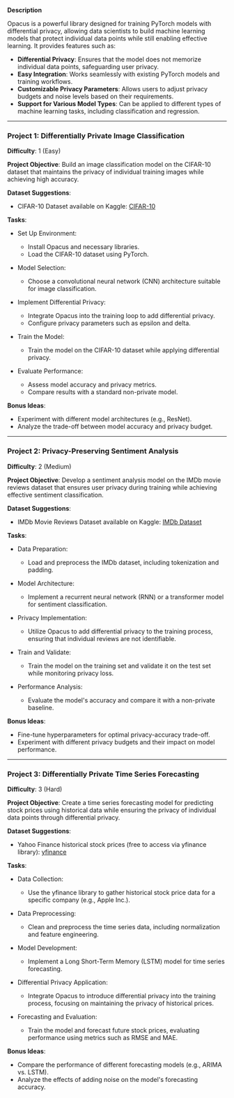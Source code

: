 **Description**

Opacus is a powerful library designed for training PyTorch models with differential privacy, allowing data scientists to build machine learning models that protect individual data points while still enabling effective learning. It provides features such as:

- **Differential Privacy**: Ensures that the model does not memorize individual data points, safeguarding user privacy.
- **Easy Integration**: Works seamlessly with existing PyTorch models and training workflows.
- **Customizable Privacy Parameters**: Allows users to adjust privacy budgets and noise levels based on their requirements.
- **Support for Various Model Types**: Can be applied to different types of machine learning tasks, including classification and regression.

---

### Project 1: Differentially Private Image Classification
**Difficulty**: 1 (Easy)

**Project Objective**: Build an image classification model on the CIFAR-10 dataset that maintains the privacy of individual training images while achieving high accuracy.

**Dataset Suggestions**: 
- CIFAR-10 Dataset available on Kaggle: [CIFAR-10](https://www.kaggle.com/c/cifar-10)

**Tasks**:
- Set Up Environment:
  - Install Opacus and necessary libraries.
  - Load the CIFAR-10 dataset using PyTorch.

- Model Selection:
  - Choose a convolutional neural network (CNN) architecture suitable for image classification.

- Implement Differential Privacy:
  - Integrate Opacus into the training loop to add differential privacy.
  - Configure privacy parameters such as epsilon and delta.

- Train the Model:
  - Train the model on the CIFAR-10 dataset while applying differential privacy.

- Evaluate Performance:
  - Assess model accuracy and privacy metrics.
  - Compare results with a standard non-private model.

**Bonus Ideas**: 
- Experiment with different model architectures (e.g., ResNet).
- Analyze the trade-off between model accuracy and privacy budget.

---

### Project 2: Privacy-Preserving Sentiment Analysis
**Difficulty**: 2 (Medium)

**Project Objective**: Develop a sentiment analysis model on the IMDb movie reviews dataset that ensures user privacy during training while achieving effective sentiment classification.

**Dataset Suggestions**:
- IMDb Movie Reviews Dataset available on Kaggle: [IMDb Dataset](https://www.kaggle.com/lakshmi25npathi/imdb-dataset-of-50k-movie-reviews)

**Tasks**:
- Data Preparation:
  - Load and preprocess the IMDb dataset, including tokenization and padding.

- Model Architecture:
  - Implement a recurrent neural network (RNN) or a transformer model for sentiment classification.

- Privacy Implementation:
  - Utilize Opacus to add differential privacy to the training process, ensuring that individual reviews are not identifiable.

- Train and Validate:
  - Train the model on the training set and validate it on the test set while monitoring privacy loss.

- Performance Analysis:
  - Evaluate the model's accuracy and compare it with a non-private baseline.

**Bonus Ideas**: 
- Fine-tune hyperparameters for optimal privacy-accuracy trade-off.
- Experiment with different privacy budgets and their impact on model performance.

---

### Project 3: Differentially Private Time Series Forecasting
**Difficulty**: 3 (Hard)

**Project Objective**: Create a time series forecasting model for predicting stock prices using historical data while ensuring the privacy of individual data points through differential privacy.

**Dataset Suggestions**:
- Yahoo Finance historical stock prices (free to access via yfinance library): [yfinance](https://pypi.org/project/yfinance/)

**Tasks**:
- Data Collection:
  - Use the yfinance library to gather historical stock price data for a specific company (e.g., Apple Inc.).

- Data Preprocessing:
  - Clean and preprocess the time series data, including normalization and feature engineering.

- Model Development:
  - Implement a Long Short-Term Memory (LSTM) model for time series forecasting.

- Differential Privacy Application:
  - Integrate Opacus to introduce differential privacy into the training process, focusing on maintaining the privacy of historical prices.

- Forecasting and Evaluation:
  - Train the model and forecast future stock prices, evaluating performance using metrics such as RMSE and MAE.

**Bonus Ideas**: 
- Compare the performance of different forecasting models (e.g., ARIMA vs. LSTM).
- Analyze the effects of adding noise on the model's forecasting accuracy.

